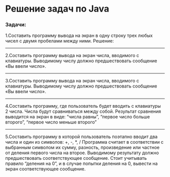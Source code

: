 # Решение задач по Java

### Задачи:
1.Составить программу вывода на экран в одну строку трех любых чисел с двумя пробелами между ними.
Решение: 
***
2.Составить программу вывода на экран числа, вводимого с клавиатуры. Выводимому числу должно предшествовать сообщение «Вы ввели число».
***
3.Составить программу вывода на экран числа, вводимого с клавиатуры. Выводимому числу должно предшествовать сообщение «Вы ввели число».
***
4.Составить программу, где пользователь будет вводить с клавиатуры 2 числа. Числа будут сравниваться между собой. Результат сравнения выводится на экран в виде: “числа равны”, “первое число больше второго”, “первое число меньше второго”
***
5.Составить программу в которой пользователь поэтапно вводит два числа и один из символов: +, -, *, /
Программа считает в соответствии с выбранным символом их сумму, разность, произведение или частное от деления первого числа на второе. Выводимому результату должно предшествовать соответствующее сообщение.
Стоит учитывать правило “деления на 0”, и в случае попытки деления на 0, вывести на экран соответствующее сообщение.

